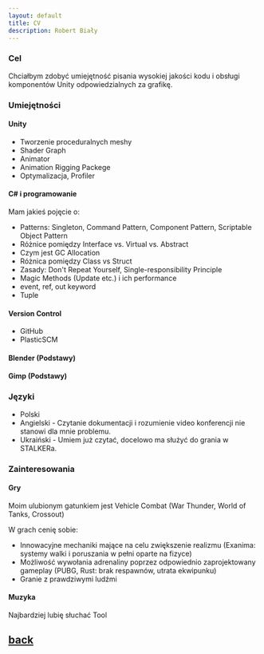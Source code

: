 ```yaml
---
layout: default
title: CV
description: Robert Biały
---
```


### Cel

Chciałbym zdobyć umiejętność pisania wysokiej jakości kodu i obsługi komponentów Unity odpowiedzialnych za grafikę.

### Umiejętności

#### Unity 

* Tworzenie proceduralnych meshy
* Shader Graph
* Animator
* Animation Rigging Packege
* Optymalizacja, Profiler

#### C# i programowanie

Mam jakieś pojęcie o:

* Patterns: Singleton, Command Pattern, Component Pattern, Scriptable Object Pattern
* Różnice pomiędzy Interface vs. Virtual vs. Abstract
* Czym jest GC Allocation
* Różnica pomiędzy Class vs Struct
* Zasady: Don't Repeat Yourself, Single-responsibility Principle
* Magic Methods (Update etc.) i ich performance
* event, ref, out keyword
* Tuple

#### Version Control

* GitHub
* PlasticSCM

#### Blender (Podstawy)

#### Gimp (Podstawy)

### Języki

* Polski 
* Angielski - Czytanie dokumentacji i rozumienie video konferencji nie stanowi dla mnie problemu.
* Ukraiński - Umiem już czytać, docelowo ma służyć do grania w STALKERa.

### Zainteresowania

#### Gry

Moim ulubionym gatunkiem jest Vehicle Combat (War Thunder, World of Tanks, Crossout)

W grach cenię sobie:
* Innowacyjne mechaniki mające na celu zwiększenie realizmu (Exanima: systemy walki i poruszania w pełni oparte na fizyce)
* Możliwość wywołania adrenaliny poprzez odpowiednio zaprojektowany gameplay (PUBG, Rust: brak respawnów, utrata ekwipunku)
* Granie z prawdziwymi ludźmi 

#### Muzyka

Najbardziej lubię słuchać Tool


## [back](./)
